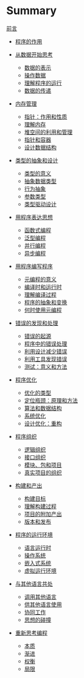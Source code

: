 # Summary

[前言](00-preface.md)

- [程序的作用](chap-01/00-index.md)

- [从数据开始思考](chap-02/00-index.md)
  - [数据的表示](chap-02/01-data-representation.md)
  - [操作数据](chap-02/02-operation.md)
  - [理解程序的运行](chap-02/03-program-execution.md)
  - [数据的传递](chap-02/04-data-transfer.md)

- [内存管理](chap-03/00-index.md)
  - [指针：作用和性质]()
  - [理解内存]()
  - [堆空间的利用和管理]()
  - [指针和容器]()
  - [设计数据结构](chap-03/05-design-data-structure.md)

- [类型的抽象和设计](chap-04/00-index.md)
  - [类型的意义]()
  - [抽象数据类型]()
  - [行为抽象]()
  - [参数类型]()
  - [类型驱动设计]()

- [用程序表达思想](chap-05/00-index.md)
  - [函数式编程]()
  - [泛型编程]()
  - [并行编程]()
  - [异步编程]()

- [用程序编写程序](chap-06/00-index.md)
  - [元编程的意义]()
  - [编译时和运行时]()
  - [理解编译过程]()
  - [程序的抽象和变换]()
  - [何时使用元编程]()

- [错误的发现和处理](chap-07/00-index.md)
  - [错误的起源]()
  - [程序中的错误处理]()
  - [利用设计减少错误]()
  - [利用工具发现错误]()
  - [测试：意义和方法]()

- [程序优化](chap-08/00-index.md)
  - [优化的类型]()
  - [定位瓶颈：原理和方法]()
  - [算法和数据结构]()
  - [系统优化]()
  - [设计优化：重构]()

- [程序组织](chap-09/00-index.md)
  - [逻辑组织]()
  - [接口组织]()
  - [模块、包和项目]()
  - [真实项目的组织]()

- [构建和产出](chap-10/00-index.md)
  - [构建目标]()
  - [理解构建过程]()
  - [项目的附加产出]()
  - [版本和发布]()

- [程序的运行环境](chap-11/00-index.md)
  - [语言运行时]()
  - [操作系统]()
  - [嵌入式系统]()
  - [虚拟运行环境]()

- [与其他语言共处](chap-12/00-index.md)
  - [调用其他语言]()
  - [供其他语言使用]()
  - [协同工作]()
  - [思想的碰撞]()

- [重新思考编程](chap-13/00-index.md)
  - [本质]()
  - [渐进]()
  - [权衡]()
  - [局限]()

